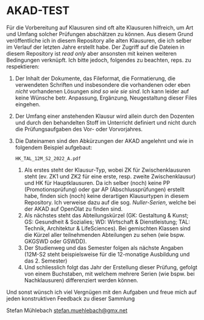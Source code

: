 # AKAD-TEST

Für die Vorbereitung auf Klausuren sind oft alte Klausuren hilfreich, um Art und Umfang solcher Prüfungen abschätzen zu können.
Aus diesem Grund veröffentliche ich in diesem Repository alle alten Klausuren, die ich selber im Verlauf der letzten Jahre erstellt habe.
Der Zugriff auf die Dateien in diesem Repository ist _read only_ aber ansonsten mit keinen weiteren Bedingungen verknüpft.
Ich bitte jedoch, folgendes zu beachten, reps. zu respektieren:

1) Der Inhalt der Dokumente, das Fileformat, die Formatierung, die verwendeten Schriften und insbesondere die vorhandenen oder eben _nicht_ vorhandenen Lösungen _sind so wie sie sind_.
   Ich kann leider auf keine Wünsche betr. Anpassung, Ergänzung, Neugestaltung dieser Files eingehen.
3) Der Umfang einer anstehenden Klausur wird allein durch den Dozenten und durch den behandelten Stoff im Unterricht definiert und nicht durch die Prüfungsaufgaben des Vor- oder Vorvorjahres.
4) Die Dateinamen sind den Abkürzungen der AKAD angelehnt und wie in folgendem Beispiel aufgebaut:
   
   ```
   HK_TAL_12M_S2_2022_A.pdf
   ```
   
   1) Als erstes steht der Klausur-Typ, wobei ZK für Zwischenklausuren steht (ev. ZK1 und ZK2 für eine erste, resp. zweite Zwischenklausur) und HK für Hauptklausuren.
      Da ich selber (noch) keine PP (Promotionsprüfung) oder gar AP (Abschlussprüfungen) erstellt habe, finden sich (noch) keine derartigen Klausurtypen in diesem Repository.
      Ich verweise dazu auf die sog. _Nuller-Serien_, welche bei der AKAD auf OpenOlat zu finden sind.
   3) Als nächstes steht das Abteilungskürzel (GK: Gestaltung & Kunst; GS: Gesundheit & Sozialies; WD: Wirtschaft & Dienstleistung; TAL: Technik, Architektur & LifeSciences).
      Bei gemischten Klassen sind die Kürzel aller teilnehmenden Abteilungen zu sehen (wie bspw. GKGSWD oder GSWDD).
   5) Der Studienweg und das Semester folgen als nächste Angaben (12M-S2 steht beispielsweise für die 12-monatige Ausbildung und das 2. Semester)
   6) Und schliesslich folgt das Jahr der Erstellung dieser Prüfung, gefolgt von einem Buchstaben, mit welchem mehrere Serien (wie bspw. bei Nachklausuren) differenziert werden können.

Und sonst wünsch ich viel Vergnügen mit den Aufgaben und freue mich auf jeden konstruktiven Feedback zu dieser Sammlung

Stefan Mühlebach
stefan.muehlebach@gmx.net

